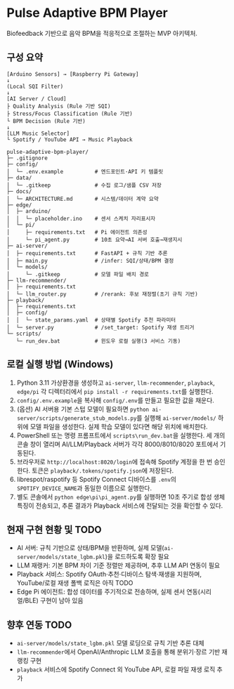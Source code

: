 # Pulse Adaptive BPM Player

Biofeedback 기반으로 음악 BPM을 적응적으로 조절하는 MVP 아키텍처.

## 구성 요약

```
[Arduino Sensors] → [Raspberry Pi Gateway]
↓
(Local SQI Filter)
↓
[AI Server / Cloud]
├ Quality Analysis (Rule 기반 SQI)
├ Stress/Focus Classification (Rule 기반)
└ BPM Decision (Rule 기반)
↓
[LLM Music Selector]
└ Spotify / YouTube API → Music Playback
```

```
pulse-adaptive-bpm-player/
├─ .gitignore
├─ config/
│  └─ .env.example          # 엔드포인트·API 키 템플릿
├─ data/
│  └─ .gitkeep              # 수집 로그/샘플 CSV 저장
├─ docs/
│  └─ ARCHITECTURE.md       # 시스템/데이터 계약 요약
├─ edge/
│  ├─ arduino/
│  │  └─ placeholder.ino    # 센서 스케치 자리표시자
│  └─ pi/
│     ├─ requirements.txt   # Pi 에이전트 의존성
│     └─ pi_agent.py        # 10초 요약→AI 서버 호출→재생지시
├─ ai-server/
│  ├─ requirements.txt      # FastAPI + 규칙 기반 추론
│  ├─ main.py               # /infer: SQI/상태/BPM 결정
│  └─ models/
│     └─ .gitkeep           # 모델 파일 배치 경로
├─ llm-recommender/
│  ├─ requirements.txt
│  └─ llm_router.py         # /rerank: 후보 재정렬(초기 규칙 기반)
├─ playback/
│  ├─ requirements.txt
│  ├─ config/
│  │  └─ state_params.yaml  # 상태별 Spotify 추천 파라미터
│  └─ server.py             # /set_target: Spotify 재생 트리거
└─ scripts/
   └─ run_dev.bat           # 윈도우 로컬 실행(3 서비스 기동)
```

## 로컬 실행 방법 (Windows)

1. Python 3.11 가상환경을 생성하고 `ai-server`, `llm-recommender`, `playback`, `edge/pi` 각 디렉터리에서 `pip install -r requirements.txt`를 실행한다.
2. `config/.env.example`을 복사해 `config/.env`를 만들고 필요한 값을 채운다.
3. (옵션) AI 서버용 기본 스텁 모델이 필요하면 `python ai-server/scripts/generate_stub_models.py`를 실행해 `ai-server/models/` 하위에 모델 파일을 생성한다. 실제 학습 모델이 있다면 해당 위치에 배치한다.
4. PowerShell 또는 명령 프롬프트에서 `scripts\run_dev.bat`을 실행한다. 세 개의 콘솔 창이 열리며 AI/LLM/Playback 서버가 각각 8000/8010/8020 포트에서 기동된다.
5. 브라우저로 `http://localhost:8020/login`에 접속해 Spotify 계정을 한 번 승인한다. 토큰은 `playback/.tokens/spotify.json`에 저장된다.
6. librespot/raspotify 등 Spotify Connect 디바이스를 `.env`의 `SPOTIFY_DEVICE_NAME`과 동일한 이름으로 실행한다.
7. 별도 콘솔에서 `python edge\pi\pi_agent.py`를 실행하면 10초 주기로 합성 생체 특징이 전송되고, 추론 결과가 Playback 서비스에 전달되는 것을 확인할 수 있다.

## 현재 구현 현황 및 TODO

* AI 서버: 규칙 기반으로 상태/BPM을 반환하며, 실제 모델(`ai-server/models/state_lgbm.pkl`)을 로드하도록 확장 필요
* LLM 재랭커: 기본 BPM 차이 기준 정렬만 제공하며, 추후 LLM API 연동이 필요
* Playback 서비스: Spotify OAuth·추천·디바이스 탐색·재생을 지원하며, YouTube/로컬 재생 폴백 로직은 아직 TODO
* Edge Pi 에이전트: 합성 데이터를 주기적으로 전송하며, 실제 센서 연동(시리얼/BLE) 구현이 남아 있음

## 향후 연동 TODO

* `ai-server/models/state_lgbm.pkl` 모델 로딩으로 규칙 기반 추론 대체
* `llm-recommender`에서 OpenAI/Anthropic LLM 호출을 통해 분위기·장르 기반 재랭킹 구현
* `playback` 서비스에 Spotify Connect 외 YouTube API, 로컬 파일 재생 로직 추가
